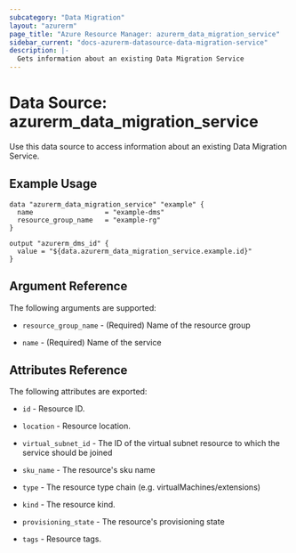 ```yaml
---
subcategory: "Data Migration"
layout: "azurerm"
page_title: "Azure Resource Manager: azurerm_data_migration_service"
sidebar_current: "docs-azurerm-datasource-data-migration-service"
description: |-
  Gets information about an existing Data Migration Service
---
```


# Data Source: azurerm_data_migration_service

Use this data source to access information about an existing Data Migration Service.


## Example Usage

```hcl
data "azurerm_data_migration_service" "example" {
  name                  = "example-dms"
  resource_group_name   = "example-rg"
}

output "azurerm_dms_id" {
  value = "${data.azurerm_data_migration_service.example.id}"
}
```


## Argument Reference

The following arguments are supported:

* `resource_group_name` - (Required) Name of the resource group

* `name` - (Required) Name of the service


## Attributes Reference

The following attributes are exported:

* `id` - Resource ID.

* `location` - Resource location.

* `virtual_subnet_id` - The ID of the virtual subnet resource to which the service should be joined

* `sku_name` - The resource's sku name

* `type` - The resource type chain (e.g. virtualMachines/extensions)

* `kind` - The resource kind.

* `provisioning_state` - The resource's provisioning state

* `tags` - Resource tags.